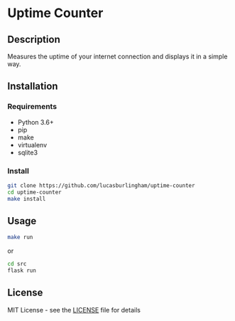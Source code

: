 # Uptime Counter

## Description

Measures the uptime of your internet connection and displays it in a simple way.

## Installation

### Requirements

- Python 3.6+
- pip
- make
- virtualenv
- sqlite3

### Install

```bash
git clone https://github.com/lucasburlingham/uptime-counter
cd uptime-counter
make install
```

## Usage

```bash
make run
```

or

```bash
cd src
flask run
```

## License

MIT License - see the [LICENSE](LICENSE.md) file for details
